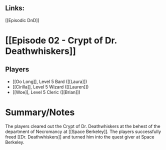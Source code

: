 ## Links:
[[Episodic DnD]]

# [[Episode 02 - Crypt of Dr. Deathwhiskers]]

## Players
- [[Oo Long]], Level 5 Bard ([[Laura]])
- [[Cirilla]], Level 5 Wizard ([[Lauren]])
- [[Woe]], Level 5 Cleric ([[Brian]])

# Summary/Notes
The players cleared out the Crypt of Dr. Deathwhiskers at the behest of the department of Necromancy at [[Space Berkeley]]. The players successfully freed [[Dr. Deathwhiskers]] and turned him into the quest giver at Space Berkeley. 



